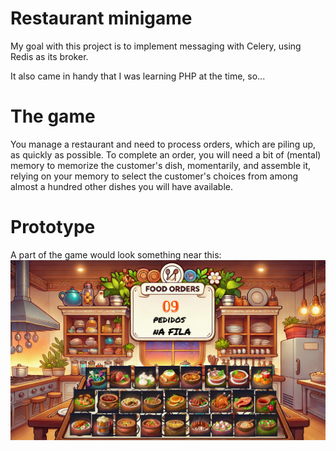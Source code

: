 # Restaurant minigame

My goal with this project is to implement messaging with Celery, using Redis as its broker.

It also came in handy that I was learning PHP at the time, so...

# The game
You manage a restaurant and need to process orders, which are piling up, as quickly as possible. 
To complete an order, you will need a bit of (mental) memory to memorize the customer's dish, momentarily, 
and assemble it, relying on your memory to select the customer's choices from among almost a hundred other 
dishes you will have available.

# Prototype
A part of the game would look something near this:
![EXAMPLE.png](App/public/images/EXAMPLE.png)